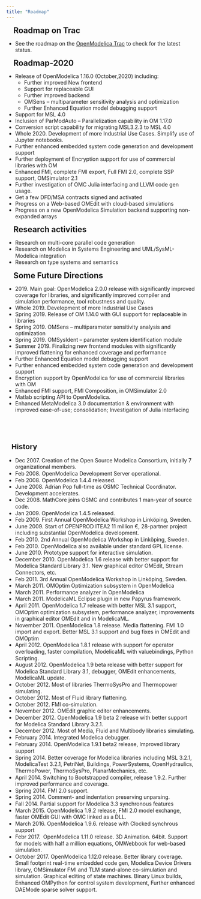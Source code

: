 ```yaml
---
title: "Roadmap"
---
```

<h2 class="modelicabullet2" style="margin: 3.8pt 0cm 0pt 14.2pt;">Roadmap on Trac</h2>
<ul>
<li>See the roadmap on the <a href="https://trac.openmodelica.org/OpenModelica/roadmap">OpenModelica Trac</a> to check for the latest status.</li>
</ul>
<h2 class="modelicabullet2" style="margin: 3.8pt 0cm 0pt 14.2pt;">Roadmap-2020</h2>
<ul>
<li>
<div>Release of OpenModelica 1.16.0 (October,2020) including:</div>
<ul>
<li>
<div>Further improved New frontend</div>
</li>
<li>
<div>Support for replaceable GUI</div>
</li>
<li>
<div>Further improved backend</div>
</li>
<li>
<div>OMSens&nbsp;– multiparameter sensitivity analysis and optimization</div>
</li>
<li>
<div>Further Enhanced Equation model debugging support</div>
</li>
</ul>
</li>
<li>Support for MSL 4.0</li>
<li>Inclusion of ParModAuto – Parallelization capability in OM 1.17.0</li>
<li>Conversion script capability for migrating MSL3.2.3 to MSL 4.0</li>
<li>Whole 2020. Development of more Industrial Use Cases. Simplify use of Jupyter notebooks.</li>
<li>Further enhanced embedded system code generation and development support</li>
<li>Further deployment of Encryption support for use of commercial libraries with OM</li>
<li>Enhanced FMI, complete FMI export, Full FMI 2.0, complete SSP support, OMSimulator 2.1</li>
<li>Further investigation of OMC Julia interfacing and LLVM code gen usage.</li>
<li>Get a few DFD/MSA contracts signed and activated</li>
<li>Progress on a Web-based OMEdit with cloud-based simulations</li>
<li>Progress on a new OpenModelica Simulation backend supporting non-expanded arrays</li>
</ul>
<h2 class="modelicabullet2" style="margin: 3.8pt 0cm 0pt 14.2pt;">Research activities</h2>
<ul>
<li style="line-height: 17.6px;">Research on multi-core parallel code generation</li>
<li style="line-height: 17.6px;">Research&nbsp;on Modelica in Systems Engineering and&nbsp;UML/SysML-Modelica integration</li>
<li style="line-height: 17.6px;">Research on type systems and semantics&nbsp;</li>
</ul>
<h2 class="modelicabullet2" style="margin: 3.8pt 0cm 0pt 14.2pt;">Some Future Directions</h2>
<ul>
<li>2019. Main goal: OpenModelica 2.0.0 release with significantly improved coverage for libraries, and significantly improved compiler and simulation performance, tool robustness and quality.</li>
<li>Whole 2019. Development of more Industrial Use Cases</li>
<li>Spring 2019. Release of OM 1.14.0 with GUI support for replaceable in libraries</li>
<li>Spring 2019. OMSens – multiparameter sensitivity analysis and optimization</li>
<li>Spring 2019. OMSysIdent – parameter system identification module</li>
<li>Summer 2019. Finalizing new frontend modules with significantly improved flattening for enhanced coverage and performance</li>
<li>Further Enhanced Equation model debugging support</li>
<li>Further enhanced embedded system code generation and development support</li>
<li>Encryption support by OpenModelica for use of commercial libraries with OM</li>
<li>Enhanced FMI support, FMI Composition, in OMSimulator 2.0</li>
<li>Matlab scripting API to OpenModelica.</li>
<li>Enhanced MetaModelica 3.0 documentation &amp; environment with improved ease-of-use; consolidation; Investigation of Julia interfacing&nbsp;</li>
</ul>
<h2 style="font-size: 19.25px;">&nbsp; &nbsp;</h2>
<h2 style="font-size: 19.25px;">&nbsp; &nbsp;History</h2>
<ul>
<li style="line-height: 17.6px;">Dec 2007. Creation of the Open Source Modelica Consortium, initially 7 organizational members.</li>
<li style="line-height: 17.6px;">Feb 2008. OpenModelica Development Server operational.</li>
<li style="line-height: 17.6px;">Feb 2008. OpenModelica 1.4.4 released.</li>
<li style="line-height: 17.6px;">June 2008. Adrian Pop full-time as OSMC Technical Coordinator. Development accelerates.</li>
<li style="line-height: 17.6px;">Dec 2008. MathCore joins OSMC and contributes 1 man-year of source code.</li>
<li style="line-height: 17.6px;">Jan 2009. OpenModelica 1.4.5 released.</li>
<li style="line-height: 17.6px;">Feb 2009. First Annual OpenModelica Workshop in Linköping, Sweden.</li>
<li style="line-height: 17.6px;">June 2009. Start of OPENPROD ITEA2 11 million €, 28-partner project including substantial OpenModelica development.</li>
<li style="line-height: 17.6px;">Feb 2010. 2nd Annual OpenModelica Workshop in Linköping, Sweden.</li>
<li style="line-height: 17.6px;">Feb 2010. OpenModelica also available under standard GPL license.</li>
<li style="line-height: 17.6px;">June 2010. Prototype support for interactive simulation.</li>
<li style="line-height: 17.6px;">December 2010. OpenModelica 1.6 release with better support for Modelica Standard Library 3.1. New graphical editor OMEdit, Stream Connectors, etc.</li>
<li style="line-height: 17.6px;">Feb 2011. 3rd Annual OpenModelica Workshop in Linköping, Sweden.</li>
<li style="line-height: 17.6px;">March 2011. OMOptim Optimization subsystem in OpenModelica</li>
<li style="line-height: 17.6px;">March 2011. Performance analyzer in OpenModelica</li>
<li style="line-height: 17.6px;">March 2011. ModelicaML Eclipse plugin in new Papyrus framework.</li>
<li style="line-height: 17.6px;">April 2011. OpenModelica 1.7 release with better MSL 3.1 support, OMOptim optimization subsystem, performance analyzer, improvements in graphical editor OMEdit and in ModelicaML.</li>
<li style="line-height: 17.6px;">November 2011. OpenModelica 1.8 release. Media flattening. FMI 1.0 import and export. Better MSL 3.1 support and bug fixes in OMEdit and OMOptim</li>
<li style="line-height: 17.6px;">April 2012. OpenModelica 1.8.1 release with support for operator overloading, faster compilation, ModelicaML with valuebindings, Python Scripting.</li>
<li style="line-height: 17.6px;">August 2012. OpenModelica 1.9 beta release with better support for Modelica Standard Library 3.1, debugger, OMEdit enhancements, ModelicaML update.</li>
<li style="line-height: 17.6px;">October 2012. Most of libraries ThermoSysPro and Thermopower simulating.</li>
<li style="line-height: 17.6px;">October 2012. Most of Fluid library flattening.</li>
<li style="line-height: 17.6px;">October 2012. FMI co-simulation.</li>
<li style="line-height: 17.6px;">November 2012. OMEdit graphic editor enhancements.</li>
<li style="line-height: 17.6px;">December 2012. OpenModelica 1.9 beta 2 release with better support for Modelica Standard Library 3.2.1.</li>
<li style="line-height: 17.6px;">December 2012. Most of Media, Fluid and Multibody libraries simulating.</li>
<li style="line-height: 17.6px;"><span style="line-height: 1.3em;">February 2014. Integrated Modelica debugger.</span></li>
<li style="line-height: 17.6px;"><span style="line-height: 1.3em;">February 2014. OpenModelica 1.9.1 beta2 release, Improved library support<br /></span></li>
<li style="line-height: 17.6px;">Spring 2014. Better coverage for Modelica libraries including MSL 3.2.1, ModelicaTest 3.2.1, PetriNet, Buildings, PowerSystems, OpenHydraulics, ThermoPower, ThermoSysPro, PlanarMechanics, etc.</li>
<li style="line-height: 17.6px;">April 2014. Switching to Bootstrapped compiler, release 1.9.2. Further improved performance and coverage.</li>
<li style="line-height: 17.6px;">Spring 2014. FMI 2.0 support.</li>
<li style="line-height: 17.6px;">Spring 2014. Comment- and indentation preserving unparsing.</li>
<li style="line-height: 17.6px;">Fall 2014. Partial support for Modelica 3.3 synchronous features</li>
<li style="line-height: 17.6px;">March 2015. OpenModelica 1.9.2 release, FMI 2.0 model exchange, faster OMEdit GUI with OMC linked as a DLL.</li>
<li style="line-height: 17.6px;">March 2016. OpenModelica 1.9.6. release with Clocked synchrous support</li>
<li style="line-height: 17.6px;">Febr 2017.&nbsp; OpenModelica 1.11.0 release. 3D Animation. 64bit. Support for models with half a million equations, OMWebbook for web-based simulation.</li>
<li style="line-height: 17.6px;">October 2017. OpenModelica 1.12.0 release. Better library coverage. Small footprint real-time embedded code gen, Modelica Device Drivers library, OMSimulator FMI and TLM stand-alone co-simulation and simulation. Graphical editing of state machines. Binary Linux builds, Enhanced OMPython for control system development, Further enhanced DAEMode sparse solver support.</li>
</ul>
<p>&nbsp;</p>